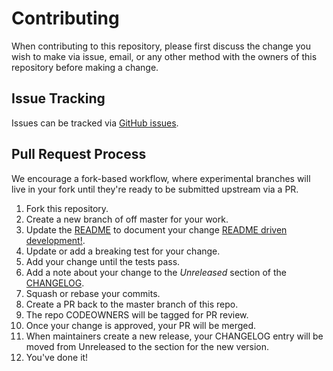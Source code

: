 # Contributing

When contributing to this repository, please first discuss the change you wish
to make via issue, email, or any other method with the owners of this
repository before making a change.

## Issue Tracking

Issues can be tracked via [GitHub issues](https://github.com/timoguin/goldap/issues).

## Pull Request Process

We encourage a fork-based workflow, where experimental branches will live in
your fork until they're ready to be submitted upstream via a PR.

1. Fork this repository.
2. Create a new branch of off master for your work.
3. Update the [README](README.md) to document your change [README driven development!](https://tom.preston-werner.com/2010/08/23/readme-driven-development.html).
4. Update or add a breaking test for your change.
5. Add your change until the tests pass.
6. Add a note about your change to the _Unreleased_ section of the [CHANGELOG](CHANGELOG.md).
7. Squash or rebase your commits.
8. Create a PR back to the master branch of this repo.
9. The repo CODEOWNERS will be tagged for PR review.
10. Once your change is approved, your PR will be merged.
11. When maintainers create a new release, your CHANGELOG entry will be moved
    from Unreleased to the section for the new version.
12. You've done it!
